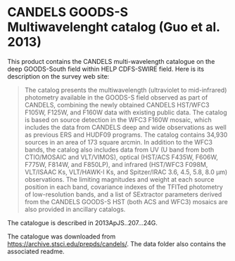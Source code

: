 CANDELS GOODS-S Multiwavelenght catalog (Guo et al. 2013)
=========================================================

This product contains the CANDELS multi-wavelength catalogue on the deep
GOODS-South field within HELP CDFS-SWIRE field. Here is its description on the
survey web site:

> The catalog presents the multiwavelength (ultraviolet to mid-infrared)
> photometry available in the GOODS-S field observed as part of CANDELS,
> combining the newly obtained CANDELS HST/WFC3 F105W, F125W, and F160W data
> with existing public data. The catalog is based on source detection in the
> WFC3 F160W mosaic, which includes the data from CANDELS deep and wide
> observations as well as previous ERS and HUDF09 programs. The catalog contains
> 34,930 sources in an area of 173 square arcmin. In addition to the WFC3 bands,
> the catalog also includes data from UV (U band from both CTIO/MOSAIC and
> VLT/VIMOS), optical (HST/ACS F435W, F606W, F775W, F814W, and F850LP), and
> infrared (HST/WFC3 F098M, VLT/ISAAC Ks, VLT/HAWK-I Ks, and Spitzer/IRAC 3.6,
> 4.5, 5.8, 8.0 μm) observations. The limiting magnitudes and weight at each
> source position in each band, covariance indexes of the TFITed photometry of
> low-resolution bands, and a list of SExtractor parameters derived from the
> CANDELS GOODS-S HST (both ACS and WFC3) mosaics are also provided in ancillary
> catalogs.

The catalogue is described in 2013ApJS..207...24G.

The catalogue was downloaded from https://archive.stsci.edu/prepds/candels/. The
data folder also contains the associated readme.
